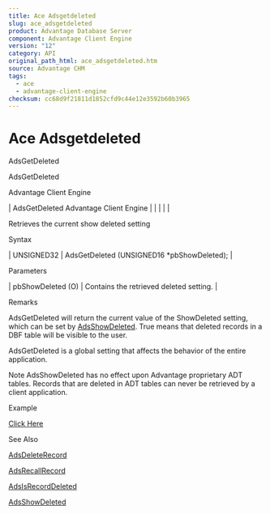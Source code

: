 ```yaml
---
title: Ace Adsgetdeleted
slug: ace_adsgetdeleted
product: Advantage Database Server
component: Advantage Client Engine
version: "12"
category: API
original_path_html: ace_adsgetdeleted.htm
source: Advantage CHM
tags:
  - ace
  - advantage-client-engine
checksum: cc68d9f21811d1852cfd9c44e12e3592b60b3965
---
```


# Ace Adsgetdeleted

AdsGetDeleted

AdsGetDeleted

Advantage Client Engine

| AdsGetDeleted  Advantage Client Engine |  |  |  |  |

Retrieves the current show deleted setting

Syntax

| UNSIGNED32 | AdsGetDeleted (UNSIGNED16 \*pbShowDeleted); |

Parameters

| pbShowDeleted (O) | Contains the retrieved deleted setting. |

Remarks

AdsGetDeleted will return the current value of the ShowDeleted setting, which can be set by [AdsShowDeleted](ace_adsshowdeleted.md). True means that deleted records in a DBF table will be visible to the user.

AdsGetDeleted is a global setting that affects the behavior of the entire application.

Note AdsShowDeleted has no effect upon Advantage proprietary ADT tables. Records that are deleted in ADT tables can never be retrieved by a client application.

Example

[Click Here](ace_examples.md#adsgetdeleteexample)

See Also

[AdsDeleteRecord](ace_adsdeleterecord.md)

[AdsRecallRecord](ace_adsrecallrecord.md)

[AdsIsRecordDeleted](ace_adsisrecorddeleted.md)

[AdsShowDeleted](ace_adsshowdeleted.md)
